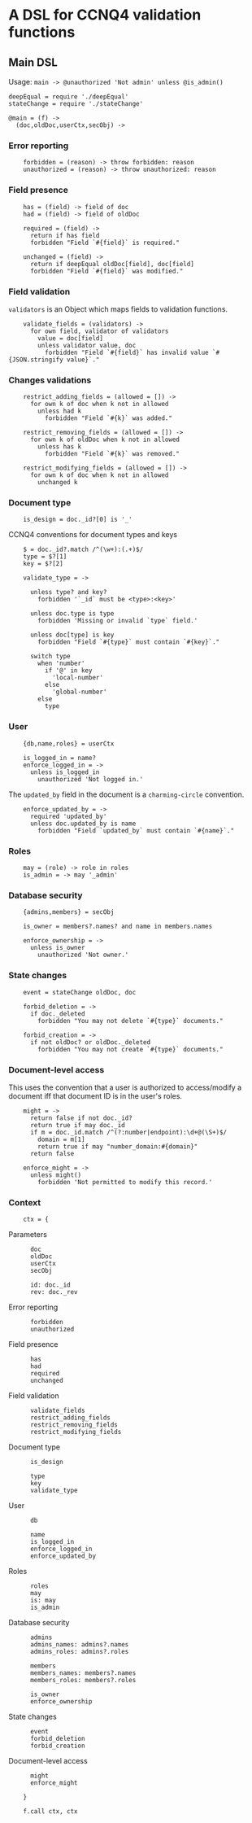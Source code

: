 A DSL for CCNQ4 validation functions
====================================================

Main DSL
--------

Usage: `main -> @unauthorized 'Not admin' unless @is_admin()  `

    deepEqual = require './deepEqual'
    stateChange = require './stateChange'

    @main = (f) ->
      (doc,oldDoc,userCtx,secObj) ->

### Error reporting

        forbidden = (reason) -> throw forbidden: reason
        unauthorized = (reason) -> throw unauthorized: reason

### Field presence

        has = (field) -> field of doc
        had = (field) -> field of oldDoc

        required = (field) ->
          return if has field
          forbidden "Field `#{field}` is required."

        unchanged = (field) ->
          return if deepEqual oldDoc[field], doc[field]
          forbidden "Field `#{field}` was modified."

### Field validation


`validators` is an Object which maps fields to validation functions.

        validate_fields = (validators) ->
          for own field, validator of validators
            value = doc[field]
            unless validator value, doc
              forbidden "Field `#{field}` has invalid value `#{JSON.stringify value}`."

### Changes validations

        restrict_adding_fields = (allowed = []) ->
          for own k of doc when k not in allowed
            unless had k
              forbidden "Field `#{k}` was added."

        restrict_removing_fields = (allowed = []) ->
          for own k of oldDoc when k not in allowed
            unless has k
              forbidden "Field `#{k}` was removed."

        restrict_modifying_fields = (allowed = []) ->
          for own k of doc when k not in allowed
            unchanged k

### Document type

        is_design = doc._id?[0] is '_'

CCNQ4 conventions for document types and keys

        $ = doc._id?.match /^(\w+):(.+)$/
        type = $?[1]
        key = $?[2]

        validate_type = ->

          unless type? and key?
            forbidden '`_id` must be <type>:<key>'

          unless doc.type is type
            forbidden 'Missing or invalid `type` field.'

          unless doc[type] is key
            forbidden "Field `#{type}` must contain `#{key}`."

          switch type
            when 'number'
              if '@' in key
                'local-number'
              else
                'global-number'
            else
              type

### User

        {db,name,roles} = userCtx

        is_logged_in = name?
        enforce_logged_in = ->
          unless is_logged_in
            unauthorized 'Not logged in.'

The `updated_by` field in the document is a `charming-circle` convention.

        enforce_updated_by = ->
          required 'updated_by'
          unless doc.updated_by is name
            forbidden "Field `updated_by` must contain `#{name}`."

### Roles

        may = (role) -> role in roles
        is_admin = -> may '_admin'

### Database security

        {admins,members} = secObj

        is_owner = members?.names? and name in members.names

        enforce_ownership = ->
          unless is_owner
            unauthorized 'Not owner.'

### State changes

        event = stateChange oldDoc, doc

        forbid_deletion = ->
          if doc._deleted
            forbidden "You may not delete `#{type}` documents."

        forbid_creation = ->
          if not oldDoc? or oldDoc._deleted
            forbidden "You may not create `#{type}` documents."

### Document-level access

This uses the convention that a user is authorized to access/modify a document iff that document ID is in the user's roles.

        might = ->
          return false if not doc._id?
          return true if may doc._id
          if m = doc._id.match /^(?:number|endpoint):\d+@(\S+)$/
            domain = m[1]
            return true if may "number_domain:#{domain}"
          return false

        enforce_might = ->
          unless might()
            forbidden 'Not permitted to modify this record.'

### Context

        ctx = {

Parameters

          doc
          oldDoc
          userCtx
          secObj

          id: doc._id
          rev: doc._rev

Error reporting

          forbidden
          unauthorized

Field presence

          has
          had
          required
          unchanged

Field validation

          validate_fields
          restrict_adding_fields
          restrict_removing_fields
          restrict_modifying_fields

Document type

          is_design

          type
          key
          validate_type

User

          db

          name
          is_logged_in
          enforce_logged_in
          enforce_updated_by

Roles

          roles
          may
          is: may
          is_admin

Database security

          admins
          admins_names: admins?.names
          admins_roles: admins?.roles

          members
          members_names: members?.names
          members_roles: members?.roles

          is_owner
          enforce_ownership

State changes

          event
          forbid_deletion
          forbid_creation

Document-level access

          might
          enforce_might

        }

        f.call ctx, ctx
